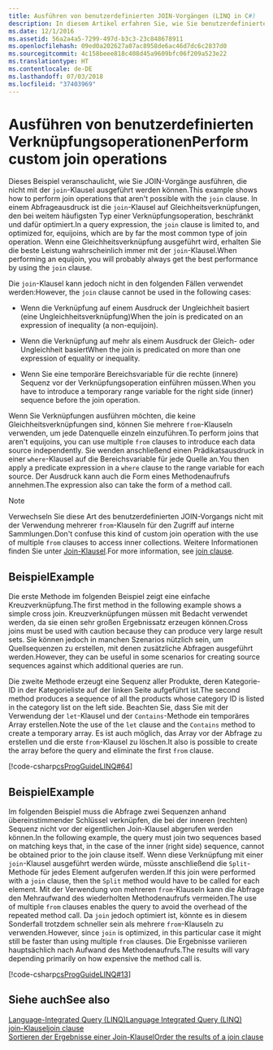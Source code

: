 ```yaml
---
title: Ausführen von benutzerdefinierten JOIN-Vorgängen (LINQ in C#)
description: In diesem Artikel erfahren Sie, wie Sie benutzerdefinierte LINQ-JOIN-Vorgänge in C# ausführen.
ms.date: 12/1/2016
ms.assetid: 56a2a4a5-7299-497d-b3c3-23c848678911
ms.openlocfilehash: 09ed0a202627a07ac8958de6ac46d7dc6c2837d0
ms.sourcegitcommit: 4c158beee818c408d45a9609bfc06f209a523e22
ms.translationtype: HT
ms.contentlocale: de-DE
ms.lasthandoff: 07/03/2018
ms.locfileid: "37403969"
---
```

# <a name="perform-custom-join-operations"></a><span data-ttu-id="d1aa0-103">Ausführen von benutzerdefinierten Verknüpfungsoperationen</span><span class="sxs-lookup"><span data-stu-id="d1aa0-103">Perform custom join operations</span></span>

<span data-ttu-id="d1aa0-104">Dieses Beispiel veranschaulicht, wie Sie JOIN-Vorgänge ausführen, die nicht mit der `join`-Klausel ausgeführt werden können.</span><span class="sxs-lookup"><span data-stu-id="d1aa0-104">This example shows how to perform join operations that aren't possible with the `join` clause.</span></span> <span data-ttu-id="d1aa0-105">In einem Abfrageausdruck ist die `join`-Klausel auf Gleichheitsverknüpfungen, den bei weitem häufigsten Typ einer Verknüpfungsoperation, beschränkt und dafür optimiert.</span><span class="sxs-lookup"><span data-stu-id="d1aa0-105">In a query expression, the `join` clause is limited to, and optimized for, equijoins, which are by far the most common type of join operation.</span></span> <span data-ttu-id="d1aa0-106">Wenn eine Gleichheitsverknüpfung ausgeführt wird, erhalten Sie die beste Leistung wahrscheinlich immer mit der `join`-Klausel.</span><span class="sxs-lookup"><span data-stu-id="d1aa0-106">When performing an equijoin, you will probably always get the best performance by using the `join` clause.</span></span>

<span data-ttu-id="d1aa0-107">Die `join`-Klausel kann jedoch nicht in den folgenden Fällen verwendet werden:</span><span class="sxs-lookup"><span data-stu-id="d1aa0-107">However, the `join` clause cannot be used in the following cases:</span></span>

- <span data-ttu-id="d1aa0-108">Wenn die Verknüpfung auf einem Ausdruck der Ungleichheit basiert (eine Ungleichheitsverknüpfung)</span><span class="sxs-lookup"><span data-stu-id="d1aa0-108">When the join is predicated on an expression of inequality (a non-equijoin).</span></span>

- <span data-ttu-id="d1aa0-109">Wenn die Verknüpfung auf mehr als einem Ausdruck der Gleich- oder Ungleichheit basiert</span><span class="sxs-lookup"><span data-stu-id="d1aa0-109">When the join is predicated on more than one expression of equality or inequality.</span></span>

- <span data-ttu-id="d1aa0-110">Wenn Sie eine temporäre Bereichsvariable für die rechte (innere) Sequenz vor der Verknüpfungsoperation einführen müssen.</span><span class="sxs-lookup"><span data-stu-id="d1aa0-110">When you have to introduce a temporary range variable for the right side (inner) sequence before the join operation.</span></span>

 <span data-ttu-id="d1aa0-111">Wenn Sie Verknüpfungen ausführen möchten, die keine Gleichheitsverknüpfungen sind, können Sie mehrere `from`-Klauseln verwenden, um jede Datenquelle einzeln einzuführen.</span><span class="sxs-lookup"><span data-stu-id="d1aa0-111">To perform joins that aren't equijoins, you can use multiple `from` clauses to introduce each data source independently.</span></span> <span data-ttu-id="d1aa0-112">Sie wenden anschließend einen Prädikatsausdruck in einer `where`-Klausel auf die Bereichsvariable für jede Quelle an.</span><span class="sxs-lookup"><span data-stu-id="d1aa0-112">You then apply a predicate expression in a `where` clause to the range variable for each source.</span></span> <span data-ttu-id="d1aa0-113">Der Ausdruck kann auch die Form eines Methodenaufrufs annehmen.</span><span class="sxs-lookup"><span data-stu-id="d1aa0-113">The expression also can take the form of a method call.</span></span>

> [!NOTE]
> <span data-ttu-id="d1aa0-114">Verwechseln Sie diese Art des benutzerdefinierten JOIN-Vorgangs nicht mit der Verwendung mehrerer `from`-Klauseln für den Zugriff auf interne Sammlungen.</span><span class="sxs-lookup"><span data-stu-id="d1aa0-114">Don't confuse this kind of custom join operation with the use of multiple `from` clauses to access inner collections.</span></span> <span data-ttu-id="d1aa0-115">Weitere Informationen finden Sie unter [Join-Klausel](../language-reference/keywords/join-clause.md).</span><span class="sxs-lookup"><span data-stu-id="d1aa0-115">For more information, see [join clause](../language-reference/keywords/join-clause.md).</span></span>

## <a name="example"></a><span data-ttu-id="d1aa0-116">Beispiel</span><span class="sxs-lookup"><span data-stu-id="d1aa0-116">Example</span></span>

<span data-ttu-id="d1aa0-117">Die erste Methode im folgenden Beispiel zeigt eine einfache Kreuzverknüpfung.</span><span class="sxs-lookup"><span data-stu-id="d1aa0-117">The first method in the following example shows a simple cross join.</span></span> <span data-ttu-id="d1aa0-118">Kreuzverknüpfungen müssen mit Bedacht verwendet werden, da sie einen sehr großen Ergebnissatz erzeugen können.</span><span class="sxs-lookup"><span data-stu-id="d1aa0-118">Cross joins must be used with caution because they can produce very large result sets.</span></span> <span data-ttu-id="d1aa0-119">Sie können jedoch in manchen Szenarios nützlich sein, um Quellsequenzen zu erstellen, mit denen zusätzliche Abfragen ausgeführt werden.</span><span class="sxs-lookup"><span data-stu-id="d1aa0-119">However, they can be useful in some scenarios for creating source sequences against which additional queries are run.</span></span>

<span data-ttu-id="d1aa0-120">Die zweite Methode erzeugt eine Sequenz aller Produkte, deren Kategorie-ID in der Kategorieliste auf der linken Seite aufgeführt ist.</span><span class="sxs-lookup"><span data-stu-id="d1aa0-120">The second method produces a sequence of all the products whose category ID is listed in the category list on the left side.</span></span> <span data-ttu-id="d1aa0-121">Beachten Sie, dass Sie mit der Verwendung der `let`-Klausel und der `Contains`-Methode ein temporäres Array erstellen.</span><span class="sxs-lookup"><span data-stu-id="d1aa0-121">Note the use of the `let` clause and the `Contains` method to create a temporary array.</span></span> <span data-ttu-id="d1aa0-122">Es ist auch möglich, das Array vor der Abfrage zu erstellen und die erste `from`-Klausel zu löschen.</span><span class="sxs-lookup"><span data-stu-id="d1aa0-122">It also is possible to create the array before the query and eliminate the first `from` clause.</span></span>

[!code-csharp[csProgGuideLINQ#64](~/samples/snippets/csharp/concepts/linq/how-to-perform-custom-join-operations_1.cs)]

## <a name="example"></a><span data-ttu-id="d1aa0-123">Beispiel</span><span class="sxs-lookup"><span data-stu-id="d1aa0-123">Example</span></span>

<span data-ttu-id="d1aa0-124">Im folgenden Beispiel muss die Abfrage zwei Sequenzen anhand übereinstimmender Schlüssel verknüpfen, die bei der inneren (rechten) Sequenz nicht vor der eigentlichen Join-Klausel abgerufen werden können.</span><span class="sxs-lookup"><span data-stu-id="d1aa0-124">In the following example, the query must join two sequences based on matching keys that, in the case of the inner (right side) sequence, cannot be obtained prior to the join clause itself.</span></span> <span data-ttu-id="d1aa0-125">Wenn diese Verknüpfung mit einer `join`-Klausel ausgeführt werden würde, müsste anschließend die `Split`-Methode für jedes Element aufgerufen werden.</span><span class="sxs-lookup"><span data-stu-id="d1aa0-125">If this join were performed with a `join` clause, then the `Split` method would have to be called for each element.</span></span> <span data-ttu-id="d1aa0-126">Mit der Verwendung von mehreren `from`-Klauseln kann die Abfrage den Mehraufwand des wiederholten Methodenaufrufs vermeiden.</span><span class="sxs-lookup"><span data-stu-id="d1aa0-126">The use of multiple `from` clauses enables the query to avoid the overhead of the repeated method call.</span></span> <span data-ttu-id="d1aa0-127">Da `join` jedoch optimiert ist, könnte es in diesem Sonderfall trotzdem schneller sein als mehrere `from`-Klauseln zu verwenden.</span><span class="sxs-lookup"><span data-stu-id="d1aa0-127">However, since `join` is optimized, in this particular case it might still be faster than using multiple `from` clauses.</span></span> <span data-ttu-id="d1aa0-128">Die Ergebnisse variieren hauptsächlich nach Aufwand des Methodenaufrufs.</span><span class="sxs-lookup"><span data-stu-id="d1aa0-128">The results will vary depending primarily on how expensive the method call is.</span></span>

[!code-csharp[csProgGuideLINQ#13](~/samples/snippets/csharp/concepts/linq/how-to-perform-custom-join-operations_2.cs)]

## <a name="see-also"></a><span data-ttu-id="d1aa0-129">Siehe auch</span><span class="sxs-lookup"><span data-stu-id="d1aa0-129">See also</span></span>

[<span data-ttu-id="d1aa0-130">Language-Integrated Query (LINQ)</span><span class="sxs-lookup"><span data-stu-id="d1aa0-130">Language Integrated Query (LINQ)</span></span>](index.md)  
[<span data-ttu-id="d1aa0-131">join-Klausel</span><span class="sxs-lookup"><span data-stu-id="d1aa0-131">join clause</span></span>](../language-reference/keywords/join-clause.md)  
[<span data-ttu-id="d1aa0-132">Sortieren der Ergebnisse einer Join-Klausel</span><span class="sxs-lookup"><span data-stu-id="d1aa0-132">Order the results of a join clause</span></span>](order-the-results-of-a-join-clause.md)  